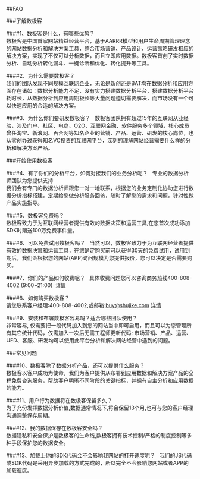 ##FAQ  

###了解数极客  

####1、数极客是什么，有哪些优势？  
数极客是中国首家网站精益经营平台，基于AARRR模型和用户生命周期管理理念的网站数据分析和解决方案工具，整合市场营销、产品设计、运营策略研发相应的解决方案，实现了不仅可以分析数据，而且立即应用数据。数极客首创了实时数据分析、自动分析转化漏斗、一键诊断和优化、转化提升等工具。  

####2、为什么需要数极客？  
我们的团队发现不同规模互联网企业，无论是新创还是BAT均在数据分析和应用方面存在诸如：数据分析能力不足，没有实力搭建数据分析平台，搭建数据分析平台耗时长，从数据分析到应用周期极长等大量问题迫切需要解决，而市场没有一个可以快速应用的合适的解决方案。  

####3、为什么你们要研发数极客？  
数极客团队拥有超过15年的互联网从业经验，涉及门户、社区、电商、O2O、互联网金融、软件服务多个领域，核心成员曾任淘宝、新浪网、百合网等知名企业的营销、产品、运营、研发的核心岗位，也从零创办过获得知名VC投资的互联网平台，深刻的理解网站经营需要什么样的分析和解决方案产品。  

###开始使用数极客  

####4、有了你们的分析平台，如何对接我们的业务分析呢？  
专业的数据分析师团队为您提供支持  
我们会有专门的数据分析师跟您一对一地联系，根据您的业务定制化协助您进行数据分析指标搭建，定期给您做分析服务回访，随时了解您的需求和问题，针对性做产品实施指导。  

####5、数极客免费吗？  
数极客致力于为互联网经营者提供有效的数据决策和运营工具,在您首次成功添加SDK时赠送100万免费事件量。  

####6、可以免费试用数极客吗？  
当然可以，数极客致力于为互联网经营者提供有效的数据决策和运营工具，在您确定购买前可以获得30天的免费试用，试用到期后，我们会根据您的网站(APP)访问规模为您提供报价，您可以决定是否需要购买。  

####7、你们的产品如何收费呢？  
具体收费问题您可以咨询商务热线400-808-4002 (9:00~21:00)  [详情](http://www.shujike.com/contactus.html)  

####8、如何购买数极客？  
请您联系客户经理:400-808-4002,或邮箱:buy@shujike.com  [详情](http://www.shujike.com/contactus.html)  
  
####9、安装和布署数极客容易吗？适合哪些团队使用？  
非常容易, 仅需要把一段代码加入到您的网站当中即可启用，而且可以为您管理所有其它统计代码，仅需加入一次后无需工程师更新代码; 市场营销、产品、运营、UED、客服、研发均可以使用此平台分析和解决网站经营中遇到的问题。  

###常见问题  

####10、数极客除了数据分析产品，还可以提供什么服务？  
数极客以客户成功为使命，我们为客户提供从布署到应用数据和解决方案产品的全程免费咨询服务，帮助客户明晰不同阶段的关键指标，并拥有自主分析和应用数据的能力。  

####11、用户行为数据将在数极客保留多久？  
为了充份发挥数据分析价值,数据通常情况下,将会保留13个月,也可与您的客户经理沟通调整保存周期。  

####12、我的数据保存在数极客安全吗？    
数据隐私和安全保护是数极客的生命线,数极客拥有技术控制/严格的制度控制等多种手段保护您的数据安全。  

####13、加载上你的SDK代码会不会影响我网站的打开速度呢？  
我们的JS代码或SDK代码是采用异步加载的方式完成的，所以完全不会影响您网站或者APP的加载速度。  
